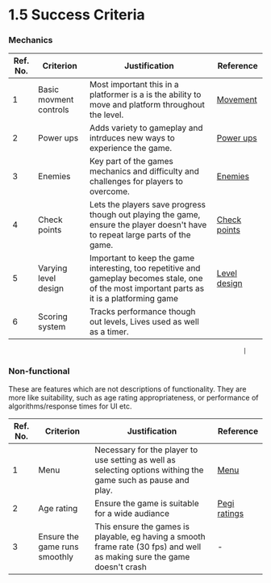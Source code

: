 # 1.5 Success Criteria

### Mechanics

| Ref. No. | Criterion              | Justification                                                                                                                                  | Reference                                                               |
| -------- | ---------------------- | ---------------------------------------------------------------------------------------------------------------------------------------------- | ----------------------------------------------------------------------- |
| 1        | Basic movment controls | Most important this in a platformer is a is the ability to move and platform throughout the level.                                             | [Movement](1.4a-features-of-the-proposed-solution.md#movement)          |
| 2        | Power ups              | Adds variety to gameplay and intrduces new ways to experience the game.                                                                        | [Power ups](1.4a-features-of-the-proposed-solution.md#power-ups)        |
| 3        | Enemies                | Key part of the games mechanics and difficulty and challenges for players to overcome.                                                         | [Enemies](1.4a-features-of-the-proposed-solution.md#enemy-design)       |
| 4        | Check points           | Lets the players save progress though out playing the game, ensure the player doesn't have to repeat large parts of the game.                  | [Check points](1.4a-features-of-the-proposed-solution.md#save-states)   |
| 5        | Varying level design   | Important to keep the game interesting, too repetitive and gameplay becomes stale, one of the most important parts as it is a platforming game | [Level design ](1.4a-features-of-the-proposed-solution.md#level-design) |
| 6        | Scoring system         | Tracks performance though out levels, Lives used as well as a timer.                                                                           |                                                                         |

```
                                                                 |
```

### Non-functional

These are features which are not descriptions of functionality. They are more like suitability, such as age rating appropriateness, or performance of algorithms/response times for UI etc.

| Ref. No. | Criterion                      | Justification                                                                                                             | Reference                                              |
| -------- | ------------------------------ | ------------------------------------------------------------------------------------------------------------------------- | ------------------------------------------------------ |
| 1        | Menu                           | Necessary for the player to use setting as well as selecting  options withing the game such as pause and play.            | [Menu](1.4a-features-of-the-proposed-solution.md#menu) |
| 2        | Age rating                     | Ensure the game is suitable for a wide audiance                                                                           | [Pegi ratings](1.2-stakeholders.md#pegi-ratings)       |
| 3        | Ensure the game runs smoothly  | This ensure the games is playable, eg having a smooth frame rate (30 fps) and well as making sure the game doesn't crash  | -                                                      |
